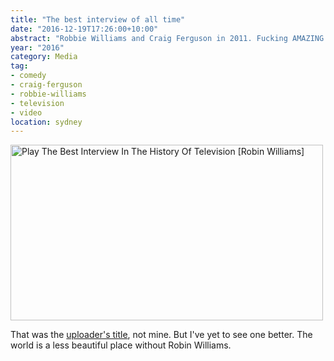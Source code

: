 ```yaml
---
title: "The best interview of all time"
date: "2016-12-19T17:26:00+10:00"
abstract: "Robbie Williams and Craig Ferguson in 2011. Fucking AMAZING!" 
year: "2016"
category: Media
tag:
- comedy
- craig-ferguson
- robbie-williams
- television
- video
location: sydney
---
```

<p><a href="https://www.youtube.com/watch?v=lvPxRyIWWX8" title="Play The Best Interview In The History Of Television [Robin Williams]"><img src="https://rubenerd.com/files/2016/yt-lvPxRyIWWX8@1x.jpg" srcset="https://rubenerd.com/files/2016/yt-lvPxRyIWWX8@1x.jpg 1x, https://rubenerd.com/files/2016/yt-lvPxRyIWWX8@2x.jpg 2x" alt="Play The Best Interview In The History Of Television [Robin Williams]" style="width:500px;height:281px;" /></a></p>

That was the [uploader's title], not mine. But I've yet to see one better. The world is a less beautiful place without Robin Williams.

[uploader's title]: https://www.youtube.com/watch?v=lvPxRyIWWX8

